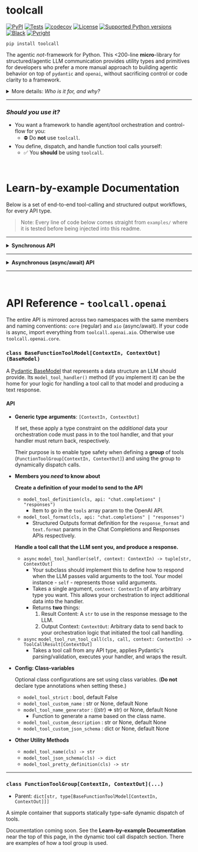 # toolcall

[![PyPI](https://img.shields.io/pypi/v/toolcall)](https://pypi.org/project/toolcall/)
[![Tests](https://github.com/ryayoung/toolcall/actions/workflows/tests.yml/badge.svg)](https://github.com/ryayoung/toolcall/actions/workflows/tests.yml)
[![codecov](https://codecov.io/gh/ryayoung/toolcall/branch/main/graph/badge.svg)](https://codecov.io/gh/ryayoung/toolcall)
[![License](https://img.shields.io/github/license/ryayoung/toolcall)](https://github.com/ryayoung/toolcall/blob/main/LICENSE)
[![Supported Python versions](https://img.shields.io/pypi/pyversions/toolcall.svg)](https://pypi.python.org/pypi/toolcall/)
[![Black](https://img.shields.io/badge/code%20style-black-000000.svg)](https://github.com/psf/black)
[![Pyright](https://img.shields.io/badge/type%20checker-pyright-blue)](https://github.com/microsoft/pyright)

```
pip install toolcall
```

The agentic *not*-framework for Python. This <200-line **micro**-library for
structured/agentic LLM communication provides utility types and primitives for
developers who prefer a more manual approach to building agentic behavior on
top of `pydantic` and `openai`, without sacrificing control or code clarity to
a framework.

<details><summary>More details: <i>Who is it for, and why?</i></summary>

---

For developers who prefer a more *manual* approach to LLM workflow
orchestration and context management - using `pydantic` for validation and
schema generation, an API client (`openai`) for its type-safe interface and
request handling, and rolling everything else on your own - `toolcall` is the
little abstraction you were going to eventually end up building anyway, as your
project scales in complexity.

`toolcall` is like a great desk chair: Simple, unexciting, and completely
unambiguous in runtime behavior, but something upon which your code can always
sit, no matter the use case, and whose sole purpose is to solve a handful of
basic problems that everyone has, and do so without compromise.

---

</details>



---

### *Should you use it?*

- You want a framework to handle agent/tool orchestration and control-flow for you:
    - ⛔ Do **not** use `toolcall`.
- You define, dispatch, and handle function tool calls yourself:
    - ✅ You **should** be using `toolcall`.


<br>

# Learn-by-example Documentation

Below is a set of end-to-end tool-calling and structured output workflows,
for every API type.

> Note: Every line of code below comes straight from `examples/` where it is
> tested before being injected into this readme.

---

<details><summary><b>Synchronous API</b></summary>

<br>

<details><summary><code>common.py</code> - Setup code used by all examples below</summary>{{examples['core.common']}}</details>

#### Chat Completions API

<details><summary>Structured Outputs</summary>{{examples['core.chat_output']}}</details>

<details><summary>Single Function Tool</summary>{{examples['core.chat_tool']}}</details>

<details><summary>Multiple Function Tools</summary>{{examples['core.chat_group']}}</details>

#### Responses API

<details><summary>Structured Outputs</summary>{{examples['core.resp_output']}}</details>

<details><summary>Single Function Tool</summary>{{examples['core.resp_tool']}}</details>

<details><summary>Multiple Function Tools</summary>{{examples['core.resp_group']}}</details>

</details>

---

<details><summary><b>Asynchronous (async/await) API</b></summary>

<br>

<details><summary><code>common.py</code> - Setup code used by all examples below</summary>{{examples['aio.common']}}</details>

#### Chat Completions API

<details><summary>Structured Outputs</summary>{{examples['aio.chat_output']}}</details>

<details><summary>Single Function Tool</summary>{{examples['aio.chat_tool']}}</details>

<details><summary>Multiple Function Tools</summary>{{examples['aio.chat_group']}}</details>

#### Responses API

<details><summary>Structured Outputs</summary>{{examples['aio.resp_output']}}</details>

<details><summary>Single Function Tool</summary>{{examples['aio.resp_tool']}}</details>

<details><summary>Multiple Function Tools</summary>{{examples['aio.resp_group']}}</details>

</details>

---

<br>

# API Reference - `toolcall.openai`

The entire API is mirrored across two namespaces with the same members and
naming conventions: `core` (regular) and `aio` (async/await). If your code is
async, import everything from `toolcall.openai.aio`. Otherwise use
`toolcall.openai.core`.


### `class BaseFunctionToolModel[ContextIn, ContextOut](BaseModel)`

A [Pydantic BaseModel](https://docs.pydantic.dev/latest/) that represents a data structure
an LLM should provide. Its `model_tool_handler()` method (if you implement it)
can be the home for your logic for handling a tool call to that model and
producing a text response.

#### API

- **Generic type arguments**: `[ContextIn, ContextOut]`
    
    If set, these apply a type constraint on the *additional* data your orchestration code
    must pass in to the tool handler, and that your handler must return back, respectively.

    Their purpose is to enable type safety when defining a **group** of tools
    (`FunctionToolGroup[ContextIn, ContextOut]`) and using the group to dynamically dispatch
    calls.

- **Members you _need_ to know about**

    **Create a definition of your model to send to the API**

    - `model_tool_definition(cls, api: "chat.completions" | "responses")`
        - Item to go in the `tools` array param to the OpenAI API.
    - `model_tool_format(cls, api: "chat.completions" | "responses")`
        - Structured Outputs format definition for the `response_format` and `text.format` params
          in the Chat Completions and Responses APIs respectively.

    **Handle a tool call that the LLM sent you, and produce a response.**

    - `async` `model_tool_handler(self, context: ContextIn) -> tuple[str, ContextOut]`
        - Your subclass should implement this to define how to respond when the LLM
          passes valid arguments to the tool. Your model instance - `self` - represents
          those valid arguments.
        - Takes a single argument, `context: ContextIn` of any arbitrary type you want.
          This allows your orchestration to inject additional data into the handler.
        - Returns **two** things:
            1. Result Content: A `str` to use in the response message to the LLM.
            2. Output Context: `ContextOut`: Arbitrary data to send back to your
               orchestration logic that initiated the tool call handling.
    - `async` `model_tool_run_tool_call(cls, call, context: ContextIn) -> ToolCallResult[ContextOut]`
        - Takes a tool call from any API type, applies Pydantic's parsing/validation,
          executes your handler, and wraps the result.

- **Config: Class-variables**

    Optional class configurations are set using class variables. (**Do not** declare type
    annotations when setting these.)

    - `model_tool_strict` : bool, default False
    - `model_tool_custom_name` : str or None, default None
    - `model_tool_name_generator` : ((str) => str) or None, default None
        - Function to generate a name based on the class name.
    - `model_tool_custom_description` : str or None, default None
    - `model_tool_custom_json_schema` : dict or None, default None

- **Other Utility Methods**

    - `model_tool_name(cls) -> str`
    - `model_tool_json_schema(cls) -> dict`
    - `model_tool_pretty_definition(cls) -> str`

---

### `class FunctionToolGroup[ContextIn, ContextOut](...)`

- Parent: `dict[str, type[BaseFunctionToolModel[ContextIn, ContextOut]]]`

A simple container that supports statically type-safe dynamic dispatch of tools.

Documentation coming soon. See the **Learn-by-example Documentation** near the top of
this page, in the dynamic tool call dispatch section. There are examples of how a
tool group is used.
